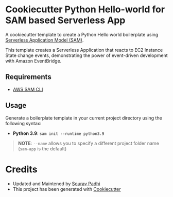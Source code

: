 # Cookiecutter Python Hello-world for SAM based Serverless App

A cookiecutter template to create a Python Hello world boilerplate using [Serverless Application Model (SAM)](https://github.com/awslabs/serverless-application-model).

This template creates a Serverless Application that reacts to EC2 Instance State change events, demonstrating the power of event-driven development with Amazon EventBridge.


## Requirements

* [AWS SAM CLI](https://github.com/awslabs/aws-sam-cli)

## Usage

Generate a boilerplate template in your current project directory using the following syntax:

* **Python 3.9**: `sam init --runtime python3.9`


> **NOTE**: ``--name`` allows you to specify a different project folder name (`sam-app` is the default)


# Credits


* Updated and Maintened by [Sourav Padhi](https://twitter.com/whynotsourav)
* This project has been generated with [Cookiecutter](https://github.com/audreyr/cookiecutter)
